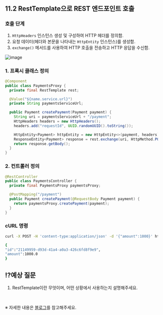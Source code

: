 ## 11.2 RestTemplate으로 REST 엔드포인트 호출

### 호출 단계

1. `HttpHeaders` 인스턴스 생성 및 구성하여 HTTP 헤더를 정의함.
2. 요청 데이터(헤더와 본문을 나타내는 `HttpEntity` 인스턴스)를 생성함.
3. `exchange()` 메서드를 사용하여 HTTP 호출을 전송하고 HTTP 응답을 수신함.

![image](https://github.com/user-attachments/assets/cf7750f7-1289-421c-85b8-7ea489d3ec72)

### 1. 프록시 클래스 정의

```java
@Component
public class PaymentsProxy {
  private final RestTemplate rest;

  @Value("${name.service.url}")
  private String paymentsServiceUrl;

  public Payment createPayment(Payment payment) {
    String uri = paymentsServiceUrl + "/payment";
    HttpHeaders headers = new HttpHeaders();
    headers.add("requestId", UUID.randomUUID().toString());

    HttpEntity<Payment> httpEntity = new HttpEntity<>(payment, headers);
    ResponseEntity<Payment> response = rest.exchange(uri, HttpMethod.POST, httpEntity, Payment.class);
    return response.getBody();
  }
}
```

### 2. 컨트롤러 정의

```java
@RestController
public class PaymentsController {
  private final PaymentsProxy paymentsProxy;

  @PostMapping("/payment")
  public Payment createPayment(@RequestBody Payment payment) {
    return paymentsProxy.createPayment(payment);
  }
}
```

### cURL 명령

```bash
curl -X POST -H 'content-type:application/json' -d '{"amount":1000}' http://localhost:9090/payment
```

```bash
{
"id":"21149959-d93d-41a4-a0a3-426c6fd8f9e9",
"amount":1000.0
}
```

## ⁉️예상 질문

1. RestTemplate이란 무엇이며, 어떤 상황에서 사용하는지 설명해주세요.

&nbsp;

※ 자세한 내용은 [블로그](https://mandusitstudy.tistory.com/442)를 참고해주세요.